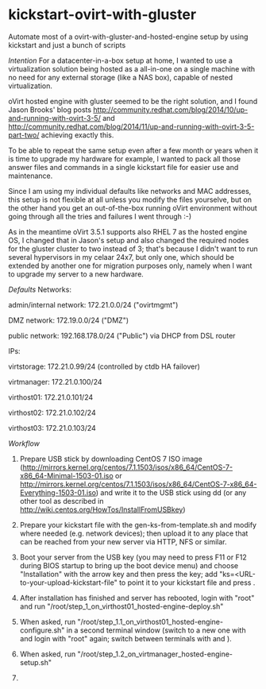 # kickstart-ovirt-with-gluster
Automate most of a ovirt-with-gluster-and-hosted-engine setup by using kickstart and just a bunch of scripts

*Intention*
For a datacenter-in-a-box setup at home, I wanted to use a virtualization solution being hosted as a all-in-one on a single machine with no need for any external storage (like a NAS box), capable of nested virtualization.

oVirt hosted engine with gluster seemed to be the right solution, and I found Jason Brooks' blog posts http://community.redhat.com/blog/2014/10/up-and-running-with-ovirt-3-5/ and http://community.redhat.com/blog/2014/11/up-and-running-with-ovirt-3-5-part-two/ achieving exactly this.

To be able to repeat the same setup even after a few month or years when it is time to upgrade my hardware for example, I wanted to pack all those answer files and commands in a single kickstart file for easier use and maintenance.

Since I am using my individual defaults like networks and MAC addresses, this setup is not flexible at all unless you modify the files yourselve, but on the other hand you get an out-of-the-box running oVirt environment without going through all the tries and failures I went through :-)

As in the meantime oVirt 3.5.1 supports also RHEL 7 as the hosted engine OS, I changed that in Jason's setup and also changed the required nodes for the gluster cluster to two instead of 3; that's because I didn't want to run several hypervisors in my celaar 24x7, but only one, which should be extended by another one for migration purposes only, namely when I want to upgrade my server to a new hardware.


*Defaults*
Networks:

admin/internal network: 172.21.0.0/24 ("ovirtmgmt")

DMZ network: 172.19.0.0/24 ("DMZ")

public network: 192.168.178.0/24 ("Public") via DHCP from DSL router


IPs:

virtstorage: 172.21.0.99/24 (controlled by ctdb HA failover)

virtmanager: 172.21.0.100/24

virthost01: 172.21.0.101/24

virthost02: 172.21.0.102/24

virthost03: 172.21.0.103/24


*Workflow*

1. Prepare USB stick by downloading CentOS 7 ISO image (http://mirrors.kernel.org/centos/7.1.1503/isos/x86_64/CentOS-7-x86_64-Minimal-1503-01.iso or http://mirrors.kernel.org/centos/7.1.1503/isos/x86_64/CentOS-7-x86_64-Everything-1503-01.iso) and write it to the USB stick using dd (or any other tool as described in http://wiki.centos.org/HowTos/InstallFromUSBkey)

2. Prepare your kickstart file with the gen-ks-from-template.sh and modify where needed (e.g. network devices); then upload it to any place that can be reached from your new server via HTTP, NFS or similar.

3. Boot your server from the USB key (you may need to press F11 or F12 during BIOS startup to bring up the boot device menu) and choose "Installation" with the arrow key and then press the <TAB> key; add "ks=<URL-to-your-upload-kickstart-file" to point it to your kickstart file and press <Enter>.

4. After installation has finished and server has rebooted, login with "root" and run "/root/step_1_on_virthost01_hosted-engine-deploy.sh"

5. When asked, run "/root/step_1.1_on_virthost01_hosted-engine-configure.sh" in a second terminal window (switch to a new one with <Alt-F2> and login with "root" again; switch between terminals with <Alt-F1> and <Alt-F2>).

6. When asked, run "/root/step_1.2_on_virtmanager_hosted-engine-setup.sh"

7. 
